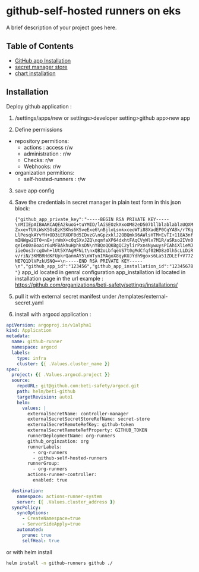 # github-self-hosted runners on eks

A brief description of your project goes here.



## Table of Contents

- [GitHub app Installation](#installation)
- [secret manager store](#usage)
- [chart installation](#features)

## Installation

Deploy github application :
1. <github url>/settings/apps/new or settings>developer setting>github app>new app

2. Define permissions
- repository permitions:
  - actions : access r/w
  - administration : r/w
  - Checks: r/w
  - Webhooks: r/w
- organization permitions:
  - self-hosted-runners : r/w

3. save app config 

4. Save the credentials in secret manager in plain text form in this json block:

    ```{"github_app_private_key":"-----BEGIN RSA PRIVATE KEY-----\nMIIEpAIBAAKCAQEA2kuoG+tuYMID/lAiSEOzkXxoOM82eD507bllblablablaUQXMZxxevTUXiWsKSGsEzKSKhs6KSveExe6\nBjloLsmkxceoWTi88XadEP0CgYA8k/r7KqLlPesqkAYvYH+OD3iERXDF0d5IDvzG\nGpzxklJ2OBQmk96AWlsHTM+EvTI+118A3nfmINWgw2OT0+nE+jrWmX+c0qSXvJZQ\nqmfaXP64dxhtFAqCVyWlx7M1R/aSRso2IVn0qeIeO0aBoair6uMFBAkhuHphksDN\nYBQoQQKBgQC2ylirPxn4NywuysPIAhiXlieMJiieOos3rcgUwh+lUt5XYAgMFNit\nxQB2oLbfqeVS7t0gMdCfqf02HD8zOlh5cLLDiRv/riN/3KMBRHdKFUpkrQanmAY5\nWTynIMAgoX8qyKUJYdh9goxs6La51ZDLEf+V772NE7Q1DlVPzkUSNQ==\n-----END RSA PRIVATE KEY-----\n","github_app_id":"123456","github_app_installation_id":"12345678"}```
app_id  located in genral configuration
app_installation id located in installation page in the url example : https://github.com/organizations/beti-safety/settings/installations/<ID>
5. pull it with external secret manifest under /templates/external-secret.yaml

6. install with argocd application :
```yaml
apiVersion: argoproj.io/v1alpha1
kind: Application
metadata:
  name: github-runner
  namespace: argocd
  labels:
    type: infra
    cluster: {{ .Values.cluster_name }}
spec:
  project: {{ .Values.argocd.project }}
  source:
    repoURL: git@github.com:beti-safety/argocd.git
    path: helm/beti-github
    targetRevision: auto1
    helm:
      values: |
        externalSecretName: controller-manager
        externalSecretSecretStoreRefName: secret-store
        externalSecretRemoteRefKey: github-token
        externalSecretRemoteRefProperty: GITHUB_TOKEN
        runnerDeploymentName: org-runners
        github_orginzation: org
        runnerLabels:
          - org-runners
          - github-self-hosted-runners
        runnerGroup:
          - org-runners
        actions-runner-controller:
          enabled: true

  destination:
    namespace: actions-runner-system
    server: {{ .Values.cluster_address }}
  syncPolicy:
    syncOptions:
      - CreateNamespace=true
      - ServerSideApply=true
    automated:
      prune: true
      selfHeal: true

```
or with helm install
```bash
helm install -n github-runners github ./  
```
 